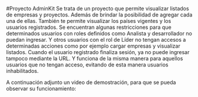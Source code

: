 #Proyecto AdminKit
Se trata de un proyecto que permite visualizar listados de empresas y proyectos. Además de brindar la posibilidad de agregar cada una de ellas.
También te permite visualizar los países vigentes y los usuarios registrados. 
Se encuentran algunas restricciones para que determinados usuarios con roles definidos como Analista y desarrollador no puedan ingresar.
Y otros usuarios con el rol de Líder no tengan accesos a determinadas acciones como por ejemplo cargar empresas y visualizar listados.
Cuando el usuario registrado finaliza sesión, ya no puede ingresar tampoco mediante la URL. Y funciona de la misma manera para aquellos usuarios que no tengan acceso, evitando de esta manera usuarios inhabilitados.

A continuación adjunto un video de demostración, para que se pueda observar su funcionamiento:
